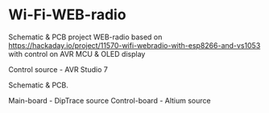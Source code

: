 # Wi-Fi-WEB-radio
Schematic & PCB project WEB-radio based on https://hackaday.io/project/11570-wifi-webradio-with-esp8266-and-vs1053 with control on AVR MCU &amp; OLED display

Control source - AVR Studio 7

Schematic & PCB.

Main-board - DipTrace source
Control-board - Altium source
